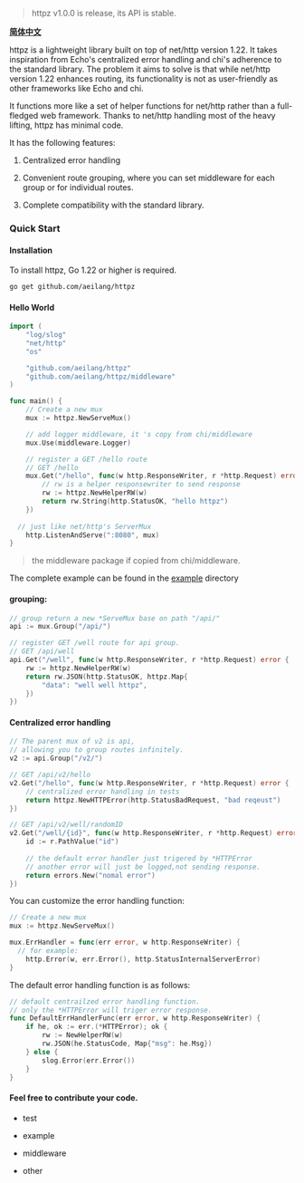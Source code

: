 > httpz v1.0.0 is release, its API is stable.

**[简体中文](https://github.com/aeilang/httpz/blob/main/README_CN.md)**

httpz is a lightweight library built on top of net/http version 1.22. It takes inspiration from Echo's centralized error handling and chi's adherence to the standard library. The problem it aims to solve is that while net/http version 1.22 enhances routing, its functionality is not as user-friendly as other frameworks like Echo and chi.

It functions more like a set of helper functions for net/http rather than a full-fledged web framework. Thanks to net/http handling most of the heavy lifting, httpz has minimal code.

It has the following features:

1. Centralized error handling


2. Convenient route grouping, where you can set middleware for each group or for individual routes.

3. Complete compatibility with the standard library.

### Quick Start

#### Installation

To install httpz, Go 1.22 or higher is required.

```sh
go get github.com/aeilang/httpz
```

#### Hello World

```go
import (
	"log/slog"
	"net/http"
	"os"

	"github.com/aeilang/httpz"
	"github.com/aeilang/httpz/middleware"
)

func main() {
	// Create a new mux
	mux := httpz.NewServeMux()

	// add logger middleware, it 's copy from chi/middleware
	mux.Use(middleware.Logger)

	// register a GET /hello route
	// GET /hello
	mux.Get("/hello", func(w http.ResponseWriter, r *http.Request) error {
		// rw is a helper responsewriter to send response
		rw := httpz.NewHelperRW(w)
		return rw.String(http.StatusOK, "hello httpz")
	})
  
  // just like net/http's ServerMux
	http.ListenAndServe(":8080", mux)
}
```

> the middleware package if copied from chi/middleware. 

The complete example can be found in the [example](https://github.com/aeilang/httpz/blob/main//example/hello/main.go) directory

#### grouping:

```go
// group return a new *ServeMux base on path "/api/"
api := mux.Group("/api/")

// register GET /well route for api group.
// GET /api/well
api.Get("/well", func(w http.ResponseWriter, r *http.Request) error {	
	rw := httpz.NewHelperRW(w)
	return rw.JSON(http.StatusOK, httpz.Map{
		"data": "well well httpz",
	})
})
```

#### Centralized error handling

```go
// The parent mux of v2 is api,
// allowing you to group routes infinitely.
v2 := api.Group("/v2/")

// GET /api/v2/hello
v2.Get("/hello", func(w http.ResponseWriter, r *http.Request) error {
	// centralized error handling in tests
	return httpz.NewHTTPError(http.StatusBadRequest, "bad reqeust")
})

// GET /api/v2/well/randomID
v2.Get("/well/{id}", func(w http.ResponseWriter, r *http.Request) error {
	id := r.PathValue("id")
	
	// the default error handler just trigered by *HTTPError
	// another error will just be logged,not sending response.
	return errors.New("nomal error")
})
```


You can customize the error handling function:

```go
// Create a new mux
mux := httpz.NewServeMux()

mux.ErrHandler = func(err error, w http.ResponseWriter) {
  // for example:
	http.Error(w, err.Error(), http.StatusInternalServerError)
}
```

The default error handling function is as follows:

```go
// default centrailzed error handling function.
// only the *HTTPError will triger error response.
func DefaultErrHandlerFunc(err error, w http.ResponseWriter) {
	if he, ok := err.(*HTTPError); ok {
		rw := NewHelperRW(w)
		rw.JSON(he.StatusCode, Map{"msg": he.Msg})
	} else {
		slog.Error(err.Error())
	}
}
```

#### Feel free to contribute your code.

- test

- example

- middleware

- other
